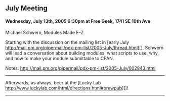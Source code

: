 ## July Meeting

#### Wednesday, July 13th, 2005 6:30pm at Free Geek, 1741 SE 10th Ave

Michael Schwern, Modules Made E-Z

Starting with the discussion on the mailing list in [early July http://mail.pm.org/pipermail/pdx-pm-list/2005-July/thread.html][], Schwern will lead a conversation about building modules: what scripts to use, why, and how to make your module submittable to CPAN.

Notes: http://mail.pm.org/pipermail/pdx-pm-list/2005-July/002843.html

---

Afterwards, as always, beer at the [Lucky Lab http://www.luckylab.com/html/directions.html#brewpub][]!

---
